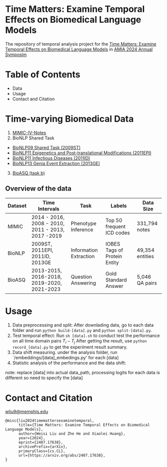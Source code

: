 # Time Matters: Examine Temporal Effects on Biomedical Language Models
The repository of temporal analysis project for the [Time Matters: Examine Temporal Effects on Biomedical Language Models](https://arxiv.org/pdf/2407.17638) in [AMIA 2024 Annual Symposim](https://amia.org/education-events/amia-2024-annual-symposium)

# Table of Contents
 * Data
 * Usage
 * Contact and Citation

# Time-varying Biomedical Data

1. [MIMIC-IV-Notes](https://physionet.org/content/mimic-iv-note/2.2/)
2. BioNLP Shared Task
* [BioNLP09 Shared Task (2009ST)](https://www.nactem.ac.uk/GENIA/SharedTask/)
* [BioNLP11 Epigenetics and Post-translational Modifications (2011EPI)](https://2011.bionlp-st.org)
* [BioNLP11 Infectious Diseases (2011ID) ](https://2011.bionlp-st.org)
* [BioNLP13 Genia Event Extraction (2013GE)](http://www.google.com/url?q=http%3A%2F%2F2013.bionlp-st.org%2F&sa=D&sntz=1&usg=AOvVaw0h0ntV1fsdCdPwDGCqGA06)
3. [BioASQ (task b)](http://participants-area.bioasq.org/datasets/)

## Overview of the data

| Dataset  | Time Intervals                      | Task                  | Labels                         | Data Size         |
|----------|-------------------------------------|-----------------------|--------------------------------|-------------------|
| MIMIC    | 2014 - 2016, 2008 - 2010, 2011 - 2013, 2017 -2019 | Phenotype Inference    | Top 50 frequent ICD codes      | 331,794 notes     |
| BioNLP   | 2009ST, 2011EPI, 2011ID, 2013GE| Information Extraction | IOBES Tags of Protein Entity   | 49,354 entities   |
| BioASQ   | 2013-2015, 2016-2018, 2019-2020, 2021-2023| Question Answering     | Gold Standard Answer           | 5,046 QA pairs    |


# Usage
1. Data preprocessing and split: 
After downlading data, go to each data folder and run `python build-[data].py` and `python split-[data].py`.
2. Test temporal effect: 
Run `sh [data].sh` to conduct test the performance on all time domain pairs $T_{i}-T_{j}$
After getting the result, use `python record_[data].py` to get the experiment result summary.
3. Data shift measuring. under the analysis folder, run `/embeddings/[data]_embedings.py' for each [data]
4. Statistic analysis of the performance and the data shift:


note: replace [data] into actual data_path, processing logits for each data is different so need to specify the [data]

# Contact and Citation

<wliu9@memphis.edu>


```
@misc{liu2024timemattersexaminetemporal,
      title={Time Matters: Examine Temporal Effects on Biomedical Language Models}, 
      author={Weisi Liu and Zhe He and Xiaolei Huang},
      year={2024},
      eprint={2407.17638},
      archivePrefix={arXiv},
      primaryClass={cs.CL},
      url={https://arxiv.org/abs/2407.17638}, 
}
```